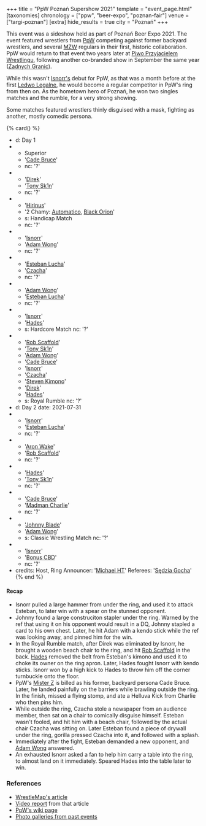 +++
title = "PpW Poznań Supershow 2021"
template = "event_page.html"
[taxonomies]
chronology = ["ppw", "beer-expo", "poznan-fair"]
venue = ["targi-poznan"]
[extra]
hide_results = true
city = "Poznań"
+++

This event was a sideshow held as part of Poznań Beer Expo 2021. The event featured wrestlers from [PpW](@/o/ppw.md) competing against former backyard wrestlers, and several [MZW](@/o/mzw.md) regulars in their first, historic collaboration. PpW would return to that event two years later at [Piwo Przyjacielem Wrestlingu](@/e/ppw/2023-11-24-ppw-piwo-przyjacielem-wrestlingu.md), following another co-branded show in September the same year ([Żadnych Granic](@/e/ppw/2023-09-23-ppw_mzw-zadnych-granic.md)).

While this wasn't [Isnorr's](@/w/isnorr.md) debut for PpW, as that was a month before at the first [Ledwo Legalne](@/e/ppw/2021-06-12-ppw-ledwo-legalne.md), he would become a regular competitor in PpW's ring from then on. As the hometown hero of Poznań, he won two singles matches and the rumble, for a very strong showing.

Some matches featured wrestlers thinly disguised with a mask, fighting as another, mostly comedic persona.


{% card() %}
- d: Day 1
- - Superior
  - '[Cade Bruce](@/w/mister-z.md)'
  - nc: '?'
- - '[Direk](@/w/direk.md)'
  - '[Tony Sk1n](@/w/tony-sk1n.md)'
  - nc: '?'
- - '[Hirinus](@/w/hirinus.md)'
  - '2 Chamy: [Automatico](@/w/rob-scaffold.md), [Black Orion](@/w/johnny-blade.md)'
  - s: Handicap Match
  - nc: '?'
- - '[Isnorr](@/w/isnorr.md)'
  - '[Adam Wong](@/w/adam-wong.md)'
  - nc: '?'
- - '[Esteban Lucha](@/w/biesiad.md)'
  - '[Czacha](@/w/johnny-blade.md)'
  - nc: '?'
- - '[Adam Wong](@/w/adam-wong.md)'
  - '[Esteban Lucha](@/w/biesiad.md)'
  - nc: '?'
- - '[Isnorr](@/w/isnorr.md)'
  - '[Hades](@/w/olgierd.md)'
  - s: Hardcore Match
    nc: '?'
- - '[Rob Scaffold](@/w/rob-scaffold.md)'
  - '[Tony Sk1n](@/w/tony-sk1n.md)'
  - '[Adam Wong](@/w/adam-wong.md)'
  - '[Cade Bruce](@/w/mister-z.md)'
  - '[Isnorr](@/w/isnorr.md)'
  - '[Czacha](@/w/johnny-blade.md)'
  - '[Steven Kimono](@/w/biesiad.md)'
  - '[Direk](@/w/direk.md)'
  - '[Hades](@/w/olgierd.md)'
  - s: Royal Rumble
    nc: '?'
- d: Day 2
  date: 2021-07-31
- - '[Isnorr](@/w/isnorr.md)'
  - '[Esteban Lucha](@/w/biesiad.md)'
  - nc: '?'
- - '[Aron Wake](@/w/aron-wake.md)'
  - '[Rob Scaffold](@/w/rob-scaffold.md)'
  - nc: '?'
- - '[Hades](@/w/olgierd.md)'
  - '[Tony Sk1n](@/w/tony-sk1n.md)'
  - nc: '?'
- - '[Cade Bruce](@/w/mister-z.md)'
  - '[Madman Charlie](@/w/madman-charlie.md)'
  - nc: '?'
- - '[Johnny Blade](@/w/johnny-blade.md)'
  - '[Adam Wong](@/w/adam-wong.md)'
  - s: Classic Wrestling Match
    nc: '?'
- - '[Isnorr](@/w/isnorr.md)'
  - '[Bonus CBD](@/w/gabriel-queen.md)'
  - nc: '?'
- credits:
    Host, Ring Announcer: '[Michael HT](@/w/michael-ht.md)'
    Referees: '[Sędzia Gocha](@/w/sedzia-borys.md)'
{% end %}

#### Recap

* Isnorr pulled a large hammer from under the ring, and used it to attack Esteban, to later win with a spear on the stunned opponent.
* Johnny found a large construciton stapler under the ring. Warned by the ref that using it on his opponent would result in a DQ, Johnny stapled a card to his own chest. Later, he hit Adam with a kendo stick while the ref was looking away, and pinned him for the win.
* In the Royal Rumble match, after Direk was eliminated by Isnorr, he brought a wooden beach chair to the ring, and hit [Rob Scaffold](@/w/rob-scaffold.md) in the back. [Hades](@/w/olgierd.md) removed the belt from Esteban's kimono and used it to choke its owner on the ring apron. Later, Hades fought Isnorr with kendo sticks. Isnorr won by a high kick to Hades to throw him off the corner turnbuckle onto the floor.
* PpW's [Mister Z](@/w/mister-z.md) is billed as his former, backyard persona Cade Bruce. Later, he landed painfully on the barriers while brawling outside the ring. In the finish, missed a flying stomp, and ate a Helluva Kick from Charlie who then pins him.
* While outside the ring, Czacha stole a newspaper from an audience member, then sat on a chair to comically disguise himself. Esteban wasn't fooled, and hit him with a beach chair, followed by the actual chair Czacha was sitting on. Later Esteban found a piece of drywall under the ring, gorilla pressed Czacha into it, and followed with a splash.
* Immediately after the fight, Esteban demanded a new opponent, and [Adam Wong](@/w/adam-wong.md) answered.
* An exhausted Isnorr asked a fan to help him carry a table into the ring, to almost land on it immediately. Speared Hades into the table later to win.

### References

* [WrestleMap's article](https://www.wrestlemap.com/news/dq485wijkucboar5ma0dc8d3h61zyr)
* [Video report](https://www.youtube.com/watch?v=YmqP_CGJZg8) from that article
* [PpW's wiki page](https://ppw-fandom.tpwres.pl/poznan-supershow-2021)
* [Photo galleries from past events](https://targipiwne.pl/galeria/)
